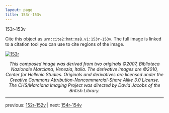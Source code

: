 ```yaml
---
layout: page
title: 153r-153v
---
```


153r-153v

Cite this object as `urn:cite2:hmt:msB.v1:153r-153v`. The full image is linked to a citation tool you can use to cite regions of the image.

[![153r](http://www.homermultitext.org/iipsrv?IIIF=/project/homer/pyramidal/deepzoom/hmt/vbbifolio/v1/vb_152v_153r.tif/full/800,/0/default.jpg)](http://www.homermultitext.org/ict2/?urn=urn:cite2:hmt:vbbifolio.v1:vb_152v_153r) 

<p style="text-align: center; font-style: italic;">This composed image was derived from two originals ©2007, Biblioteca Nazionale Marciana, Venezia, Italia. The derivative images are ©2010, Center for Hellenic Studies. Originals and derivatives are licensed under the Creative Commons Attribution-Noncommercial-Share Alike 3.0 License. The CHS/Marciana Imaging Project was directed by David Jacobs of the British Library.</p>

---

previous: [152r-152v](../152r-152v/) | next: [154r-154v](../154r-154v/)
